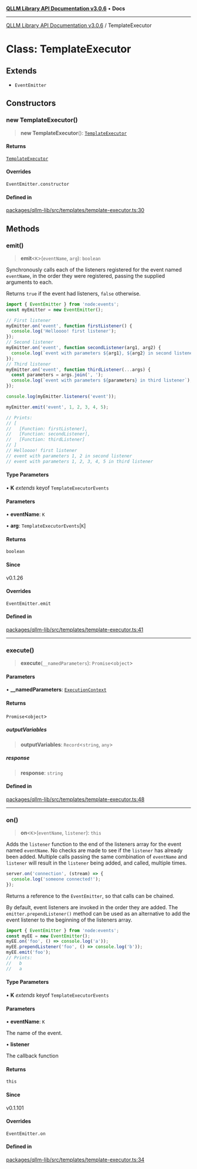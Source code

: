 [**QLLM Library API Documentation v3.0.6**](../README.md) • **Docs**

---

[QLLM Library API Documentation v3.0.6](../globals.md) / TemplateExecutor

# Class: TemplateExecutor

## Extends

- `EventEmitter`

## Constructors

### new TemplateExecutor()

> **new TemplateExecutor**(): [`TemplateExecutor`](TemplateExecutor.md)

#### Returns

[`TemplateExecutor`](TemplateExecutor.md)

#### Overrides

`EventEmitter.constructor`

#### Defined in

[packages/qllm-lib/src/templates/template-executor.ts:30](https://github.com/quantalogic/qllm/blob/b15a3aa4af263bce36ea091a0f29bf1255b95497/packages/qllm-lib/src/templates/template-executor.ts#L30)

## Methods

### emit()

> **emit**\<`K`\>(`eventName`, `arg`): `boolean`

Synchronously calls each of the listeners registered for the event named `eventName`, in the order they were registered, passing the supplied arguments
to each.

Returns `true` if the event had listeners, `false` otherwise.

```js
import { EventEmitter } from 'node:events';
const myEmitter = new EventEmitter();

// First listener
myEmitter.on('event', function firstListener() {
  console.log('Helloooo! first listener');
});
// Second listener
myEmitter.on('event', function secondListener(arg1, arg2) {
  console.log(`event with parameters ${arg1}, ${arg2} in second listener`);
});
// Third listener
myEmitter.on('event', function thirdListener(...args) {
  const parameters = args.join(', ');
  console.log(`event with parameters ${parameters} in third listener`);
});

console.log(myEmitter.listeners('event'));

myEmitter.emit('event', 1, 2, 3, 4, 5);

// Prints:
// [
//   [Function: firstListener],
//   [Function: secondListener],
//   [Function: thirdListener]
// ]
// Helloooo! first listener
// event with parameters 1, 2 in second listener
// event with parameters 1, 2, 3, 4, 5 in third listener
```

#### Type Parameters

• **K** _extends_ keyof `TemplateExecutorEvents`

#### Parameters

• **eventName**: `K`

• **arg**: `TemplateExecutorEvents`\[`K`\]

#### Returns

`boolean`

#### Since

v0.1.26

#### Overrides

`EventEmitter.emit`

#### Defined in

[packages/qllm-lib/src/templates/template-executor.ts:41](https://github.com/quantalogic/qllm/blob/b15a3aa4af263bce36ea091a0f29bf1255b95497/packages/qllm-lib/src/templates/template-executor.ts#L41)

---

### execute()

> **execute**(`__namedParameters`): `Promise`\<`object`\>

#### Parameters

• **\_\_namedParameters**: [`ExecutionContext`](../interfaces/ExecutionContext.md)

#### Returns

`Promise`\<`object`\>

##### outputVariables

> **outputVariables**: `Record`\<`string`, `any`\>

##### response

> **response**: `string`

#### Defined in

[packages/qllm-lib/src/templates/template-executor.ts:48](https://github.com/quantalogic/qllm/blob/b15a3aa4af263bce36ea091a0f29bf1255b95497/packages/qllm-lib/src/templates/template-executor.ts#L48)

---

### on()

> **on**\<`K`\>(`eventName`, `listener`): `this`

Adds the `listener` function to the end of the listeners array for the event
named `eventName`. No checks are made to see if the `listener` has already
been added. Multiple calls passing the same combination of `eventName` and
`listener` will result in the `listener` being added, and called, multiple times.

```js
server.on('connection', (stream) => {
  console.log('someone connected!');
});
```

Returns a reference to the `EventEmitter`, so that calls can be chained.

By default, event listeners are invoked in the order they are added. The `emitter.prependListener()` method can be used as an alternative to add the
event listener to the beginning of the listeners array.

```js
import { EventEmitter } from 'node:events';
const myEE = new EventEmitter();
myEE.on('foo', () => console.log('a'));
myEE.prependListener('foo', () => console.log('b'));
myEE.emit('foo');
// Prints:
//   b
//   a
```

#### Type Parameters

• **K** _extends_ keyof `TemplateExecutorEvents`

#### Parameters

• **eventName**: `K`

The name of the event.

• **listener**

The callback function

#### Returns

`this`

#### Since

v0.1.101

#### Overrides

`EventEmitter.on`

#### Defined in

[packages/qllm-lib/src/templates/template-executor.ts:34](https://github.com/quantalogic/qllm/blob/b15a3aa4af263bce36ea091a0f29bf1255b95497/packages/qllm-lib/src/templates/template-executor.ts#L34)
